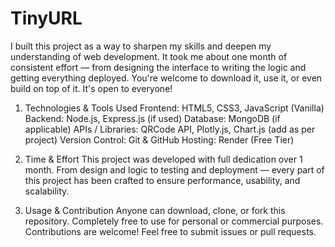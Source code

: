 # TinyURL
I built this project as a way to sharpen my skills and deepen my understanding of web development. It took me about one month of consistent effort — from designing the interface to writing the logic and getting everything deployed. You're welcome to download it, use it, or even build on top of it. It's open to everyone!

1. Technologies & Tools Used
    Frontend: HTML5, CSS3, JavaScript (Vanilla)
    Backend: Node.js, Express.js (if used)
    Database: MongoDB (if applicable)
    APIs / Libraries: QRCode API, Plotly.js, Chart.js (add as per project)
    Version Control: Git & GitHub
    Hosting: Render (Free Tier)

2. Time & Effort
    This project was developed with full dedication over 1 month.
    From design and logic to testing and deployment — every part of this project has been crafted to ensure performance, usability, and scalability.

3. Usage & Contribution
    Anyone can download, clone, or fork this repository.
    Completely free to use for personal or commercial purposes.
    Contributions are welcome! Feel free to submit issues or pull requests.

